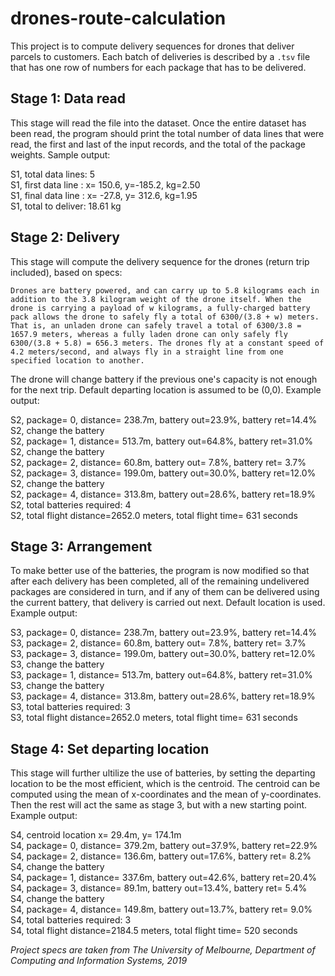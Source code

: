 # drones-route-calculation

This project is to compute delivery sequences for drones that deliver parcels to customers. Each batch of deliveries is described by a `.tsv` file that has one row of numbers for each package that has to be delivered.

## Stage 1: Data read

This stage will read the file into the dataset. Once the entire dataset has been read, the program should print the total number of data lines that were read, the first and last of the input records, and the total of the package weights. Sample output:

   S1, total data lines: 5\
   S1, first data line : x= 150.6, y=-185.2, kg=2.50   
   S1, final data line : x= -27.8, y= 312.6, kg=1.95  
   S1, total to deliver: 18.61 kg

## Stage 2: Delivery

This stage will compute the delivery sequence for the drones (return trip included), based on specs:

`Drones are battery powered, and can carry up to 5.8 kilograms each in addition to the 3.8 kilogram weight of the drone itself. When the drone is carrying a payload of w kilograms, a fully-charged battery pack allows the drone to safely fly a total of 6300/(3.8 + w) meters. That is, an unladen drone can safely travel a total of 6300/3.8 = 1657.9 meters, whereas a fully laden drone can only safely fly 6300/(3.8 + 5.8) = 656.3 meters. The drones fly at a constant speed of 4.2 meters/second, and always fly in a straight line from one specified location to another.`

The drone will change battery if the previous one's capacity is not enough for the next trip. Default departing location is assumed to be (0,0). Example output:

S2, package= 0, distance= 238.7m, battery out=23.9%, battery ret=14.4%\
S2, change the battery\
S2, package= 1, distance= 513.7m, battery out=64.8%, battery ret=31.0%\
S2, change the battery\
S2, package= 2, distance= 60.8m,  battery out= 7.8%, battery ret= 3.7%\
S2, package= 3, distance= 199.0m, battery out=30.0%, battery ret=12.0%\
S2, change the battery\
S2, package= 4, distance= 313.8m, battery out=28.6%, battery ret=18.9%\
S2, total batteries required: 4\
S2, total flight distance=2652.0 meters, total flight time= 631 seconds

## Stage 3: Arrangement

To make better use of the batteries, the program is now modified so that after each delivery has been completed, all of the remaining undelivered packages are considered in turn, and if any of them can be delivered using the current battery, that delivery is carried out next. Default location is used. Example output:

S3, package= 0, distance= 238.7m, battery out=23.9%, battery ret=14.4%<br/>
S3, package= 2, distance= 60.8m,  battery out= 7.8%, battery ret= 3.7%<br/>
S3, package= 3, distance= 199.0m, battery out=30.0%, battery ret=12.0%<br/>
S3, change the battery<br/>
S3, package= 1, distance= 513.7m, battery out=64.8%, battery ret=31.0%\
S3, change the battery\
S3, package= 4, distance= 313.8m, battery out=28.6%, battery ret=18.9%\
S3, total batteries required: 3\
S3, total flight distance=2652.0 meters, total flight time= 631 seconds

## Stage 4: Set departing location

This stage will further ultilize the use of batteries, by setting the departing location to be the most efficient, which is the centroid. The centroid can be computed using the mean of x-coordinates and the mean of y-coordinates. Then the rest will act the same as stage 3, but with a new starting point. Example output:

S4, centroid location x= 29.4m, y= 174.1m\
S4, package= 0, distance= 379.2m, battery out=37.9%, battery ret=22.9%\
S4, package= 2, distance= 136.6m, battery out=17.6%, battery ret= 8.2%\
S4, change the battery\
S4, package= 1, distance= 337.6m, battery out=42.6%, battery ret=20.4%\
S4, package= 3, distance= 89.1m,  battery out=13.4%, battery ret= 5.4%\
S4, change the battery\
S4, package= 4, distance= 149.8m, battery out=13.7%, battery ret= 9.0%\
S4, total batteries required: 3\
S4, total flight distance=2184.5 meters, total flight time= 520 seconds

*Project specs are taken from The University of Melbourne, Department of Computing and Information Systems, 2019*
